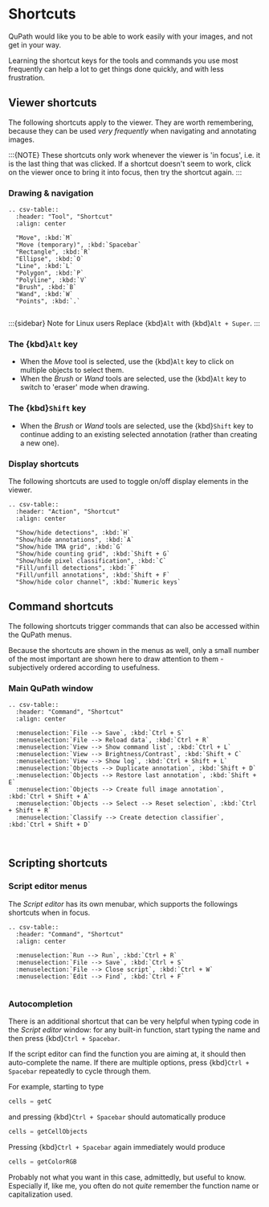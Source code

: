 # Shortcuts

QuPath would like you to be able to work easily with your images, and not get in your way.

Learning the shortcut keys for the tools and commands you use most frequently can help a lot to get things done quickly, and with less frustration.

## Viewer shortcuts

The following shortcuts apply to the viewer.  They are worth remembering, because they can be used *very frequently* when navigating and annotating images.

:::{NOTE}
These shortcuts only work whenever the viewer is 'in focus', i.e. it is the last thing that was clicked.  If a shortcut doesn't seem to work, click on the viewer once to bring it into focus, then try the shortcut again.
:::

### Drawing & navigation

```{eval-rst}
.. csv-table::
  :header: "Tool", "Shortcut"
  :align: center

  "Move", :kbd:`M`
  "Move (temporary)", :kbd:`Spacebar`
  "Rectangle", :kbd:`R`
  "Ellipse", :kbd:`O`
  "Line", :kbd:`L`
  "Polygon", :kbd:`P`
  "Polyline", :kbd:`V`
  "Brush", :kbd:`B`
  "Wand", :kbd:`W`
  "Points", :kbd:`.`


```

:::{sidebar} Note for Linux users
Replace {kbd}`Alt` with {kbd}`Alt + Super`.
:::

### The {kbd}`Alt` key

- When the *Move* tool is selected, use the {kbd}`Alt` key to click on multiple objects to select them.
- When the *Brush* or *Wand* tools are selected, use the {kbd}`Alt` key to switch to 'eraser' mode when drawing.

### The {kbd}`Shift` key

- When the *Brush* or *Wand* tools are selected, use the {kbd}`Shift` key to continue adding to an existing selected annotation (rather than creating a new one).

### Display shortcuts

The following shortcuts are used to toggle on/off display elements in the viewer.

```{eval-rst}
.. csv-table::
  :header: "Action", "Shortcut"
  :align: center

  "Show/hide detections", :kbd:`H`
  "Show/hide annotations", :kbd:`A`
  "Show/hide TMA grid", :kbd:`G`
  "Show/hide counting grid", :kbd:`Shift + G`
  "Show/hide pixel classification", :kbd:`C`
  "Fill/unfill detections", :kbd:`F`
  "Fill/unfill annotations", :kbd:`Shift + F`
  "Show/hide color channel", :kbd:`Numeric keys`

```

## Command shortcuts

The following shortcuts trigger commands that can also be accessed within the QuPath menus.

Because the shortcuts are shown in the menus as well, only a small number of the most important are shown here to draw attention to them - subjectively ordered according to usefulness.

### Main QuPath window

```{eval-rst}
.. csv-table::
  :header: "Command", "Shortcut"
  :align: center

  :menuselection:`File --> Save`, :kbd:`Ctrl + S`
  :menuselection:`File --> Reload data`, :kbd:`Ctrl + R`
  :menuselection:`View --> Show command list`, :kbd:`Ctrl + L`
  :menuselection:`View --> Brightness/Contrast`, :kbd:`Shift + C`
  :menuselection:`View --> Show log`, :kbd:`Ctrl + Shift + L`
  :menuselection:`Objects --> Duplicate annotation`, :kbd:`Shift + D`
  :menuselection:`Objects --> Restore last annotation`, :kbd:`Shift + E`
  :menuselection:`Objects --> Create full image annotation`, :kbd:`Ctrl + Shift + A`
  :menuselection:`Objects --> Select --> Reset selection`, :kbd:`Ctrl + Shift + R`
  :menuselection:`Classify --> Create detection classifier`, :kbd:`Ctrl + Shift + D`



```

## Scripting shortcuts

### Script editor menus

The *Script editor* has its own menubar, which supports the followings shortcuts when in focus.

```{eval-rst}
.. csv-table::
  :header: "Command", "Shortcut"
  :align: center

  :menuselection:`Run --> Run`, :kbd:`Ctrl + R`
  :menuselection:`File --> Save`, :kbd:`Ctrl + S`
  :menuselection:`File --> Close script`, :kbd:`Ctrl + W`
  :menuselection:`Edit --> Find`, :kbd:`Ctrl + F`


```

### Autocompletion

There is an additional shortcut that can be very helpful when typing code in the *Script editor* window: for any built-in function, start typing the name and then press {kbd}`Ctrl + Spacebar`.

If the script editor can find the function you are aiming at, it should then auto-complete the name.  If there are multiple options, press {kbd}`Ctrl + Spacebar` repeatedly to cycle through them.

For example, starting to type

```groovy
cells = getC
```

and pressing {kbd}`Ctrl + Spacebar` should automatically produce

```groovy
cells = getCellObjects
```

Pressing {kbd}`Ctrl + Spacebar` again immediately would produce

```groovy
cells = getColorRGB
```

Probably not what you want in this case, admittedly, but useful to know.
Especially if, like me, you often do not *quite* remember the function name or capitalization used.
